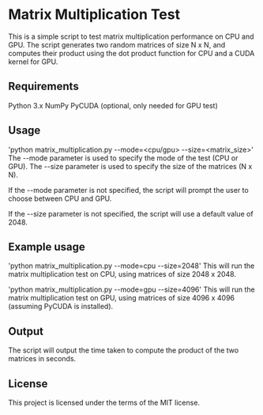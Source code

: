 # Matrix Multiplication Test

This is a simple script to test matrix multiplication performance on CPU and GPU. The script generates two random matrices of size N x N, and computes their product using the dot product function for CPU and a CUDA kernel for GPU.

## Requirements

Python 3.x
NumPy
PyCUDA (optional, only needed for GPU test)

## Usage

'python matrix_multiplication.py --mode=<cpu/gpu> --size=<matrix_size>'
The --mode parameter is used to specify the mode of the test (CPU or GPU). The --size parameter is used to specify the size of the matrices (N x N).

If the --mode parameter is not specified, the script will prompt the user to choose between CPU and GPU.

If the --size parameter is not specified, the script will use a default value of 2048.

## Example usage

'python matrix_multiplication.py --mode=cpu --size=2048'
This will run the matrix multiplication test on CPU, using matrices of size 2048 x 2048.

'python matrix_multiplication.py --mode=gpu --size=4096'
This will run the matrix multiplication test on GPU, using matrices of size 4096 x 4096 (assuming PyCUDA is installed).

## Output
The script will output the time taken to compute the product of the two matrices in seconds.

## License
This project is licensed under the terms of the MIT license.
